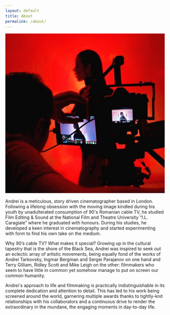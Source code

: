 ```yaml
---
layout: default
title: About
permalink: /about/
---
```


<article>
<div class="wrapper">
<div class="about-page">
  <div class="left">
  <a><img src="/assets/img/andrei.png"></a>
  </div>
  <div class="right">
  <p>Andrei is a meticulous, story driven cinematographer based in London.
  Following a lifelong obsession with the moving image kindled during his youth by unadulterated consumption of 90's Romanian cable TV, he studied Film Editing & Sound at the National Film and Theatre University “I.L. Caragiale” where he graduated with honours. During his studies, he developed a keen interest in cinematography and started experimenting with form to find his own take on the medium.</p>

  <p>Why 90’s cable TV? What makes it special?
  Growing up in the cultural tapestry that is the shore of the Black Sea, Andrei was inspired to seek out an eclectic array of artistic movements, being equally fond of the works of Andrei Tarkovsky, Ingmar Bergman and Sergei Parajanov  on one hand and Terry Gilliam, Ridley Scott and Mike Leigh on the other: filmmakers who seem to have little in common yet somehow manage to put on screen our common humanity.</p>

  <p>Andrei's approach to life and filmmaking is practically indistinguishable in its complete dedication and attention to detail. This has led to his work being screened around the world, garnering multiple awards thanks to tightly-knit relationships with his collaborators and a continuous drive to render the extraordinary in the mundane, the engaging moments in day-to-day life.</p>
  </div>
</div>
</div>
</article>
